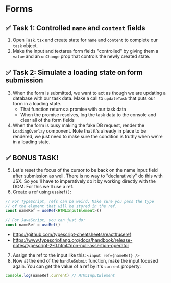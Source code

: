# Forms

## ✅ Task 1: Controlled `name` and `content` fields

1. Open `Task.tsx` and create state for `name` and `content` to complete our `task` object.
2. Make the input and textarea form fields "controlled" by giving them a `value` and an `onChange` prop that controls the newly created state.

## ✅ Task 2: Simulate a loading state on form submission

3. When the form is submitted, we want to act as though we are updating a database with our task data. Make a call to `updateTask` that puts our form in a loading state.
   - That function returns a promise with our task data
   - When the promise resolves, log the task data to the console and clear all of the form fields
4. When the form is busy making the fake DB request, render the `LoadingOverlay` component. Note that it's already in place to be rendered, we just need to make sure the condition is truthy when we're in a loading state.

## ✅ BONUS TASK!

5. Let's reset the focus of the cursor to be back on the name input field after submission as well. There is no way to "declaratively" do this with JSX. So you'll have to imperatively do it by working directly with the DOM. For this we'll use a ref.
6. Create a ref using `useRef()`:

```ts
// For TypeScript, refs can be weird. Make sure you pass the type
// of the element that will be stored in the ref.
const nameRef = useRef<HTMLInputElement>()

// For JavaScript, you can just do:
const nameRef = useRef()
```

- https://github.com/typescript-cheatsheets/react#useref
- https://www.typescriptlang.org/docs/handbook/release-notes/typescript-2-0.html#non-null-assertion-operator

7. Assign the ref to the input like this: `<input ref={nameRef} />`
8. Now at the end of the `handleSubmit` function, make the input focused again. You can get the value of a ref by it's `current` property:

```js
console.log(nameRef.current) // HTMLInputElement
```
